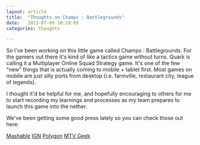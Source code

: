 ```yaml
---
layout: article
title:  "Thoughts on Champs : Battlegrounds"
date:   2013-07-09 10:20:09
categories: thoughts

---
```


So I've been working on this little game called Champs : Battlegrounds. For the gamers out there it's kind of like a tactics game without turns.  Quark is calling it a Multiplayer Online Squad Strategy game.  It's one of the few "new" things that is actually coming to mobile + tablet first.  Most games on mobile are just silly ports from desktop (i.e. farmville, restaurant city, league of legends). 

I thought it'd be helpful for me, and hopefully encouraging to others for me to start recording my learnings and processes as my team prepares to launch this game into the nether.  

We've been getting some good press lately so you can check those out here:

[Mashable](http://mashable.com/2013/07/08/champs-battlegrounds-mobile-game/)
[IGN](http://www.ign.com/videos/2013/07/08/champs-battlegrounds-developer-demo)
[Polygon](http://www.polygon.com/2013/7/8/4502692/champs-battlegrounds-hands-on-preview-interview-quark-games)
[MTV Geek](http://multiplayerblog.mtv.com/2013/07/08/champs-battleground-aims-to-conquer-the-mobile-f2p-market-for-hardcore-gamers/)